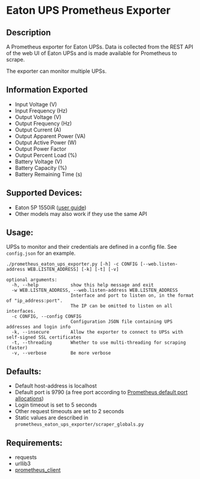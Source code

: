 # Eaton UPS Prometheus Exporter

## Description

A Prometheus exporter for Eaton UPSs. Data is collected from the REST API of the
web UI of Eaton UPSs and is made available for Prometheus to scrape.

The exporter can monitor multiple UPSs.

## Information Exported
- Input Voltage (V)
- Input Frequency (Hz)
- Output Voltage (V)
- Output Frequency (Hz)
- Output Current (A)
- Output Apparent Power (VA)
- Output Active Power (W)
- Output Power Factor
- Output Percent Load (%)
- Battery Voltage (V)
- Battery Capacity (%)
- Battery Remaining Time (s)

## Supported Devices:
* Eaton 5P 1550iR ([user guide](https://www.eaton.com/content/dam/eaton/products/backup-power-ups-surge-it-power-distribution/power-management-software-connectivity/eaton-gigabit-network-card/eaton-network-m2-user-guide.pdf))
* Other models may also work if they use the same API

## Usage:
UPSs to monitor and their credentials are defined in a config file. See
`config.json` for an example.

```
./prometheus_eaton_ups_exporter.py [-h] -c CONFIG [--web.listen-address WEB.LISTEN_ADDRESS] [-k] [-t] [-v]

optional arguments:
  -h, --help            show this help message and exit
  -w WEB.LISTEN_ADDRESS, --web.listen-address WEB.LISTEN_ADDRESS
                        Interface and port to listen on, in the format of "ip_address:port".
                        The IP can be omitted to listen on all interfaces.
  -c CONFIG, --config CONFIG
                        Configuration JSON file containing UPS addresses and login info
  -k, --insecure        Allow the exporter to connect to UPSs with self-signed SSL certificates
  -t, --threading       Whether to use multi-threading for scraping (faster)
  -v, --verbose         Be more verbose
```

## Defaults:
* Default host-address is localhost
* Default port is 9790 (a free port according to [Prometheus default port allocations](https://github.com/prometheus/prometheus/wiki/Default-port-allocations))
* Login timeout is set to 5 seconds
* Other request timeouts are set to 2 seconds
* Static values are described in `prometheus_eaton_ups_exporter/scraper_globals.py`

## Requirements:
- requests
- urllib3
- [prometheus_client](https://github.com/prometheus/client_python)
